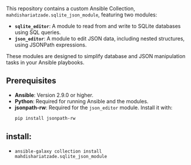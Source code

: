 This repository contains a custom Ansible Collection, `mahdishariatzade.sqlite_json_module`, featuring two modules:
- **`sqlite_editor`**: A module to read from and write to SQLite databases using SQL queries.
- **`json_editor`**: A module to edit JSON data, including nested structures, using JSONPath expressions.

These modules are designed to simplify database and JSON manipulation tasks in your Ansible playbooks.

## Prerequisites
- **Ansible**: Version 2.9.0 or higher.
- **Python**: Required for running Ansible and the modules.
- **jsonpath-rw**: Required for the `json_editor` module. Install it with:
  ```bash
  pip install jsonpath-rw
  ```
## install:
- `ansible-galaxy collection install mahdishariatzade.sqlite_json_module`
